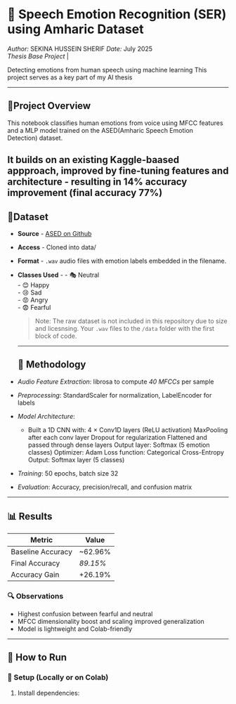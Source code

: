 # 🎤 Speech Emotion Recognition (SER) using Amharic Dataset

*Author:* SEKINA HUSSEIN SHERIF
*Date:* July 2025  
*Thesis Base Project* | 

Detecting emotions from human speech using machine learning
This project serves as a key part of my AI thesis 

---


## 📌Project Overview
This notebook classifies human emotions from voice using MFCC features and a MLP model trained on the ASED(Amharic Speech Emotion Detection) dataset.

It builds on an existing Kaggle-baased appproach, improved by fine-tuning features and architecture - resulting in  **14% accuracy improvement** (final accuracy **77%**)
---


## 📂Dataset

- **Source** - [ASED on Github](https://github.com/Ethio2021/ASED_V1)
- **Access** - Cloned into data/
- **Format** - `.wav` audio files with emotion labels embedded in the filename.
- **Classes Used** -
      - 🎭 Neutral  
      - 😊 Happy  
      - 😢 Sad  
      - 😡 Angry  
      - 😨 Fearful  

  >Note: The raw dataset is not included in this repository due to size and licesnsing. Your `.wav` files to the `/data` folder with the first block of code.

  ---

  ## 🧠 Methodology

- *Audio Feature Extraction*: librosa to compute *40 MFCCs* per sample  
- *Preprocessing*: StandardScaler for normalization, LabelEncoder for labels  
- *Model Architecture*:
  - Built a 1D CNN with:
          4 × Conv1D layers (ReLU activation)
          MaxPooling after each conv layer
          Dropout for regularization
          Flattened and passed through dense layers
          Output layer: Softmax (5 emotion classes)
          Optimizer: Adam
          Loss function: Categorical Cross-Entropy 
          Output: Softmax layer (5 classes)

- *Training*: 50 epochs, batch size 32
- *Evaluation*: Accuracy, precision/recall, and confusion matrix

---

## 📊 Results

| Metric         | Value   |
|----------------|---------|
| Baseline Accuracy | ~62.96%    |
| Final Accuracy    | *89.15%* |
| Accuracy Gain     | +26.19%     |

### 🔍 Observations

- Highest confusion between fearful and neutral  
- MFCC dimensionality boost and scaling improved generalization  
- Model is lightweight and Colab-friendly

---

## 🧪 How to Run

### 🔧 Setup (Locally or on Colab)
1. Install dependencies:



